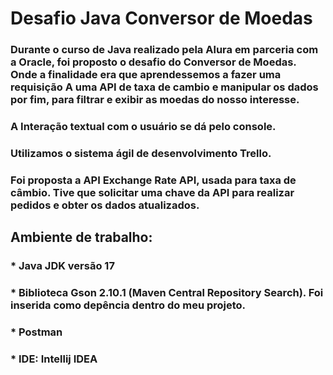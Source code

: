 # Desafio Java Conversor de Moedas

<h3>Durante o curso de Java realizado pela Alura em parceria com  a Oracle, foi proposto o desafio do Conversor de Moedas. Onde a finalidade era que aprendessemos a fazer uma requisição A uma API de taxa de cambio e manipular os dados por fim, para filtrar e exibir as moedas do nosso interesse. </h3>
<h3>A Interação textual com o usuário se dá pelo console.</h3>
<h3> Utilizamos o sistema ágil de desenvolvimento Trello.</h3>
<h3> Foi proposta a API Exchange Rate API, usada para taxa de câmbio. Tive que solicitar uma chave da API para realizar pedidos e obter os dados atualizados.</h3>


<h2>Ambiente de trabalho:</h2>

<h3> * Java JDK versão 17</h3>
<h3>*     Biblioteca Gson 2.10.1 (Maven Central Repository Search). Foi inserida como depência dentro do meu projeto.</h3>
<h3>* Postman </h3>
<h3>* IDE: Intellij IDEA </h3>




